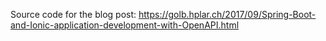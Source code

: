 Source code for the blog post: https://golb.hplar.ch/2017/09/Spring-Boot-and-Ionic-application-development-with-OpenAPI.html
